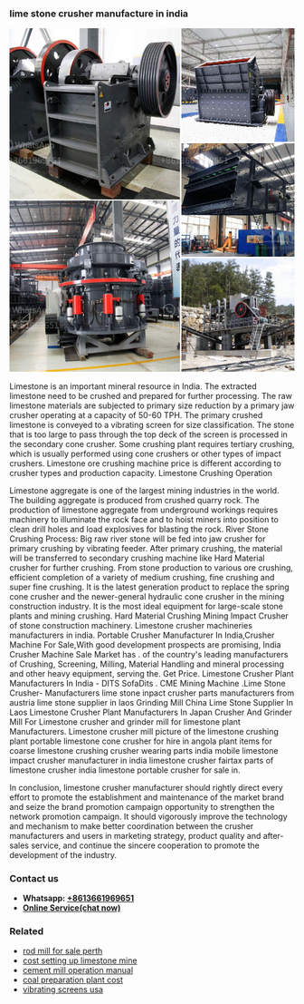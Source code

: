 <h3>lime stone crusher manufacture in india</h3><img src='1708322640.jpg' alt=''><p>Limestone is an important mineral resource in India. The extracted limestone need to be crushed and prepared for further processing. The raw limestone materials are subjected to primary size reduction by a primary jaw crusher operating at a capacity of 50-60 TPH. The primary crushed limestone is conveyed to a vibrating screen for size classification. The stone that is too large to pass through the top deck of the screen is processed in the secondary cone crusher. Some crushing plant requires tertiary crushing, which is usually performed using cone crushers or other types of impact crushers. Limestone ore crushing machine price is different according to crusher types and production capacity. Limestone Crushing Operation</p><p>Limestone aggregate is one of the largest mining industries in the world. The building aggregate is produced from crushed quarry rock. The production of limestone aggregate from underground workings requires machinery to illuminate the rock face and to hoist miners into position to clean drill holes and load explosives for blasting the rock. River Stone Crushing Process: Big raw river stone will be fed into jaw crusher for primary crushing by vibrating feeder. After primary crushing, the material will be transferred to secondary crushing machine like Hard Material crusher for further crushing. From stone production to various ore crushing, efficient completion of a variety of medium crushing, fine crushing and super fine crushing. It is the latest generation product to replace the spring cone crusher and the newer-general hydraulic cone crusher in the mining construction industry. It is the most ideal equipment for large-scale stone plants and mining crushing. Hard Material Crushing Mining Impact Crusher of stone construction machinery. Limestone crusher machineries manufacturers in india. Portable Crusher Manufacturer In India,Crusher Machine For Sale,With good development prospects are promising, India Crusher Machine Sale Market has . of the country's leading manufacturers of Crushing, Screening, Milling, Material Handling and mineral processing and other heavy equipment, serving the. Get Price. Limestone Crusher Plant Manufacturers In India - DITS SofaDits . CME Mining Machine .Lime Stone Crusher- Manufacturers lime stone inpact crusher parts manufacturers from austria lime stone supplier in laos Grinding Mill China Lime Stone Supplier In Laos Limestone Crusher Plant Manufacturers In Japan Crusher And Grinder Mill For Limestone crusher and grinder mill for limestone plant Manufacturers. Limestone crusher mill picture of the limestone crushing plant portable limestone cone crusher for hire in angola plant items for coarse limestone crushing crusher wearing parts india mobile limestone impact crusher manufacturer in india limestone crusher fairtax parts of limestone crusher india limestone portable crusher for sale in.</p><p>In conclusion, limestone crusher manufacturer should rightly direct every effort to promote the establishment and maintenance of the market brand and seize the brand promotion campaign opportunity to strengthen the network promotion campaign. It should vigorously improve the technology and mechanism to make better coordination between the crusher manufacturers and users in marketing strategy, product quality and after-sales service, and continue the sincere cooperation to promote the development of the industry.</p><h3>Contact us</h3><ul><li><strong>Whatsapp:&nbsp;<a href="https://wa.me/8613661969651">+8613661969651</a></strong></li><li><a href="https://swt.shibang-china.com/?git&amp;zhl&amp;lime stone crusher manufacture in india"><strong>Online Service(chat now)</strong></a></li></ul><h3>Related</h3><ul><li><a href='rod mill for sale perth.md'>rod mill for sale perth</a></li><li><a href='cost setting up limestone mine.md'>cost setting up limestone mine</a></li><li><a href='cement mill operation manual.md'>cement mill operation manual</a></li><li><a href='coal preparation plant cost.md'>coal preparation plant cost</a></li><li><a href='vibrating screens usa.md'>vibrating screens usa</a></li></ul>